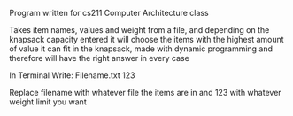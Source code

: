 Program written for cs211 Computer Architecture class

Takes item names, values and weight from a file, and depending on the knapsack capacity entered it will choose the items with the highest amount of value it can fit in the knapsack, made with dynamic programming and therefore will have the right answer in every case


In Terminal Write:
Filename.txt 123

Replace filename with whatever file the items are in and 123 with whatever weight limit you want
